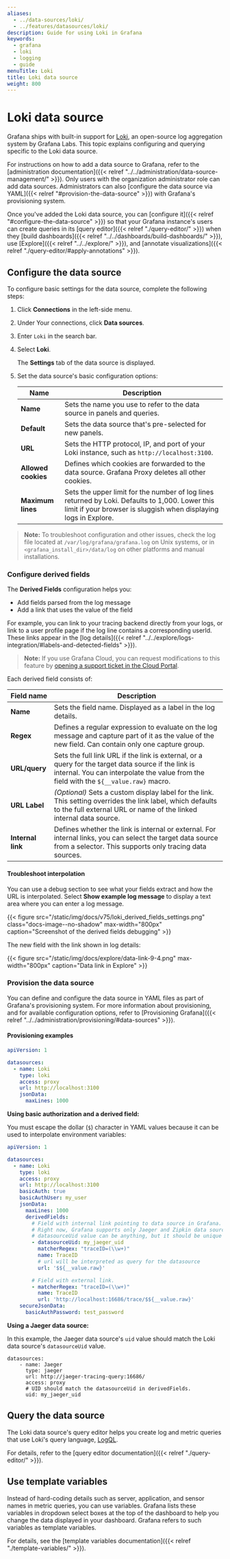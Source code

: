 ```yaml
---
aliases:
  - ../data-sources/loki/
  - ../features/datasources/loki/
description: Guide for using Loki in Grafana
keywords:
  - grafana
  - loki
  - logging
  - guide
menuTitle: Loki
title: Loki data source
weight: 800
---
```


# Loki data source

Grafana ships with built-in support for [Loki](/docs/loki/latest/), an open-source log aggregation system by Grafana Labs.
This topic explains configuring and querying specific to the Loki data source.

For instructions on how to add a data source to Grafana, refer to the [administration documentation]({{< relref "../../administration/data-source-management/" >}}).
Only users with the organization administrator role can add data sources.
Administrators can also [configure the data source via YAML]({{< relref "#provision-the-data-source" >}}) with Grafana's provisioning system.

Once you've added the Loki data source, you can [configure it]({{< relref "#configure-the-data-source" >}}) so that your Grafana instance's users can create queries in its [query editor]({{< relref "./query-editor/" >}}) when they [build dashboards]({{< relref "../../dashboards/build-dashboards/" >}}), use [Explore]({{< relref "../../explore/" >}}), and [annotate visualizations]({{< relref "./query-editor/#apply-annotations" >}}).

## Configure the data source

To configure basic settings for the data source, complete the following steps:

1. Click **Connections** in the left-side menu.
1. Under Your connections, click **Data sources**.
1. Enter `Loki` in the search bar.
1. Select **Loki**.

   The **Settings** tab of the data source is displayed.

1. Set the data source's basic configuration options:

   | Name                | Description                                                                                                                                                         |
   | ------------------- | ------------------------------------------------------------------------------------------------------------------------------------------------------------------- |
   | **Name**            | Sets the name you use to refer to the data source in panels and queries.                                                                                            |
   | **Default**         | Sets the data source that's pre-selected for new panels.                                                                                                            |
   | **URL**             | Sets the HTTP protocol, IP, and port of your Loki instance, such as `http://localhost:3100`.                                                                        |
   | **Allowed cookies** | Defines which cookies are forwarded to the data source. Grafana Proxy deletes all other cookies.                                                                    |
   | **Maximum lines**   | Sets the upper limit for the number of log lines returned by Loki. Defaults to 1,000. Lower this limit if your browser is sluggish when displaying logs in Explore. |

> **Note:** To troubleshoot configuration and other issues, check the log file located at `/var/log/grafana/grafana.log` on Unix systems, or in `<grafana_install_dir>/data/log` on other platforms and manual installations.

### Configure derived fields

The **Derived Fields** configuration helps you:

- Add fields parsed from the log message
- Add a link that uses the value of the field

For example, you can link to your tracing backend directly from your logs, or link to a user profile page if the log line contains a corresponding userId.
These links appear in the [log details]({{< relref "../../explore/logs-integration/#labels-and-detected-fields" >}}).

> **Note:** If you use Grafana Cloud, you can request modifications to this feature by [opening a support ticket in the Cloud Portal](/profile/org#support).

Each derived field consists of:

| Field name        | Description                                                                                                                                                                                  |
| ----------------- | -------------------------------------------------------------------------------------------------------------------------------------------------------------------------------------------- |
| **Name**          | Sets the field name. Displayed as a label in the log details.                                                                                                                                |
| **Regex**         | Defines a regular expression to evaluate on the log message and capture part of it as the value of the new field. Can contain only one capture group.                                        |
| **URL/query**     | Sets the full link URL if the link is external, or a query for the target data source if the link is internal. You can interpolate the value from the field with the `${__value.raw}` macro. |
| **URL Label**     | _(Optional)_ Sets a custom display label for the link. This setting overrides the link label, which defaults to the full external URL or name of the linked internal data source.            |
| **Internal link** | Defines whether the link is internal or external. For internal links, you can select the target data source from a selector. This supports only tracing data sources.                        |

#### Troubleshoot interpolation

You can use a debug section to see what your fields extract and how the URL is interpolated.
Select **Show example log message** to display a text area where you can enter a log message.

{{< figure src="/static/img/docs/v75/loki_derived_fields_settings.png" class="docs-image--no-shadow" max-width="800px" caption="Screenshot of the derived fields debugging" >}}

The new field with the link shown in log details:

{{< figure src="/static/img/docs/explore/data-link-9-4.png" max-width="800px" caption="Data link in Explore" >}}

### Provision the data source

You can define and configure the data source in YAML files as part of Grafana's provisioning system.
For more information about provisioning, and for available configuration options, refer to [Provisioning Grafana]({{< relref "../../administration/provisioning/#data-sources" >}}).

#### Provisioning examples

```yaml
apiVersion: 1

datasources:
  - name: Loki
    type: loki
    access: proxy
    url: http://localhost:3100
    jsonData:
      maxLines: 1000
```

**Using basic authorization and a derived field:**

You must escape the dollar (`$`) character in YAML values because it can be used to interpolate environment variables:

```yaml
apiVersion: 1

datasources:
  - name: Loki
    type: loki
    access: proxy
    url: http://localhost:3100
    basicAuth: true
    basicAuthUser: my_user
    jsonData:
      maxLines: 1000
      derivedFields:
        # Field with internal link pointing to data source in Grafana.
        # Right now, Grafana supports only Jaeger and Zipkin data sources as link targets.
        # datasourceUid value can be anything, but it should be unique across all defined data source uids.
        - datasourceUid: my_jaeger_uid
          matcherRegex: "traceID=(\\w+)"
          name: TraceID
          # url will be interpreted as query for the datasource
          url: '$${__value.raw}'

        # Field with external link.
        - matcherRegex: "traceID=(\\w+)"
          name: TraceID
          url: 'http://localhost:16686/trace/$${__value.raw}'
    secureJsonData:
      basicAuthPassword: test_password
```

**Using a Jaeger data source:**

In this example, the Jaeger data source's `uid` value should match the Loki data source's `datasourceUid` value.

```
datasources:
    - name: Jaeger
      type: jaeger
      url: http://jaeger-tracing-query:16686/
      access: proxy
      # UID should match the datasourceUid in derivedFields.
      uid: my_jaeger_uid
```

## Query the data source

The Loki data source's query editor helps you create log and metric queries that use Loki's query language, [LogQL](/docs/loki/latest/logql/).

For details, refer to the [query editor documentation]({{< relref "./query-editor/" >}}).

## Use template variables

Instead of hard-coding details such as server, application, and sensor names in metric queries, you can use variables.
Grafana lists these variables in dropdown select boxes at the top of the dashboard to help you change the data displayed in your dashboard.
Grafana refers to such variables as template variables.

For details, see the [template variables documentation]({{< relref "./template-variables/" >}}).
